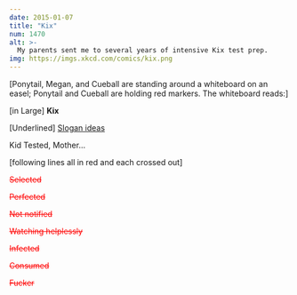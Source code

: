 ```yaml
---
date: 2015-01-07
title: "Kix"
num: 1470
alt: >-
  My parents sent me to several years of intensive Kix test prep.
img: https://imgs.xkcd.com/comics/kix.png
---
```

[Ponytail, Megan, and Cueball are standing around a whiteboard on an easel; Ponytail and Cueball are holding red markers. The whiteboard reads:]

[in Large] **Kix**

[Underlined] <u>Slogan ideas</u>

Kid Tested, Mother...

[following lines all in red and each crossed out]

<font color="red"><s>Selected</s></font>

<font color="red"><s>Perfected</s></font>

<font color="red"><s>Not notified</s></font>

<font color="red"><s>Watching helplessly</s></font>

<font color="red"><s>Infected</s></font>

<font color="red"><s>Consumed</s></font>

<font color="red"><s>Fucker</s></font>